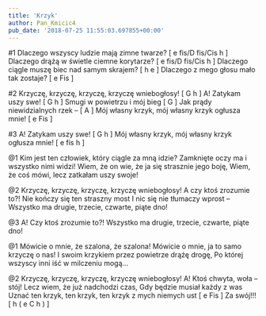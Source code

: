 ```yaml
---
title: 'Krzyk'
author: Pan_Kmicic4
pub_date: '2018-07-25 11:55:03.697855+00:00'
---
```


#1
Dlaczego wszyscy ludzie mają zimne twarze? [ e fis/D fis/Cis h ]
Dlaczego drążą w świetle ciemne korytarze? [ e fis/D fis/Cis h ]
Dlaczego ciągle muszę biec nad samym skrajem? [ h e ]
Dlaczego z mego głosu mało tak zostaje? [ e Fis ]

#2
Krzyczę, krzyczę, krzyczę, krzyczę wniebogłosy! [ G h ]
A! Zatykam uszy swe! [ G h ]
Smugi w powietrzu i mój bieg [ G ]
Jak prądy niewidzialnych rzek – [ A ]
Mój własny krzyk, mój własny krzyk ogłusza mnie! [ e Fis ]

#3
A! Zatykam uszy swe! [ G h ] 
Mój własny krzyk, mój własny krzyk ogłusza mnie! [ e fis h ]

@1
Kim jest ten człowiek, który ciągle za mną idzie?
Zamknięte oczy ma i wszystko nimi widzi!
Wiem, że on wie, że ja się strasznie jego boję,
Wiem, że coś mówi, lecz zatkałam uszy swoje!

@2
Krzyczę, krzyczę, krzyczę, krzyczę wniebogłosy!
A czy ktoś zrozumie to?!
Nie kończy się ten straszny most
I nic się nie tłumaczy wprost –
Wszystko ma drugie, trzecie, czwarte, piąte dno!

@3
A! Czy ktoś zrozumie to?!
Wszystko ma drugie, trzecie, czwarte, piąte dno!

@1
Mówicie o mnie, że szalona, że szalona!
Mówicie o mnie, ja to samo krzyczę o nas!
I swoim krzykiem przez powietrze drążę drogę,
Po której wszyscy inni iść w milczeniu mogą…

@2
Krzyczę, krzyczę, krzyczę, krzyczę wniebogłosy!
A! Ktoś chwyta, woła – stój!
Lecz wiem, że już nadchodzi czas,
Gdy będzie musiał każdy z was
Uznać ten krzyk, ten krzyk, ten krzyk z mych niemych ust [ e Fis ]
Za swój!!! [ h ( e C h ) ]